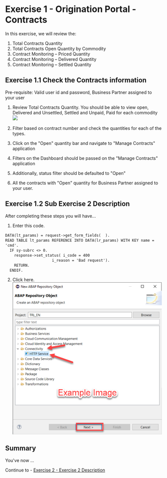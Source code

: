 # Exercise 1 - Origination Portal - Contracts

In this exercise, we will review the:
1. Total Contracts Quantity
2. Total Contracts Open Quantity by Commodity
3. Contract Monitoring – Priced Quantity
4. Contract Monitoring – Delivered Quantity
5. Contract Monitoring – Settled Quantity


## Exercise 1.1 Check the Contracts information

Pre-requisite:
Valid user id and password, Business Partner assigned to your user

1. Review Total Contracts Quantity. You should be able to view open, Delivered and Unsettled, Settled and Unpaid, Paid for each commodity
<br>![](/exercises/ex1/images/Image1.png)

2. Filter based on contract number and check the quantities for each of the types.
3. Click on the "Open" quantity bar and navigate to "Manage Contracts" application
4. Filters on the Dashboard should be passed on the "Manage Contracts" application
5. Additionally, status filter should be defaulted to "Open"
6. All the contracts with "Open" quantity for Business Partner assigned to your user.



## Exercise 1.2 Sub Exercise 2 Description

After completing these steps you will have...

1.	Enter this code.
```abap
DATA(lt_params) = request->get_form_fields(  ).
READ TABLE lt_params REFERENCE INTO DATA(lr_params) WITH KEY name = 'cmd'.
  IF sy-subrc <> 0.
    response->set_status( i_code = 400
                     i_reason = 'Bad request').
    RETURN.
  ENDIF.

```

2.	Click here.
<br>![](/exercises/ex1/images/01_02_0010.png)


## Summary

You've now ...

Continue to - [Exercise 2 - Exercise 2 Description](../ex2/README.md)

